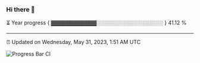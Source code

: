 ### Hi there 👋

⏳ Year progress { ▓▓▓▓▓▓▓▓▓▓▓▓░░░░░░░░░░░░░░░░░░ } 41.12 %

---

⏰ Updated on Wednesday, May 31, 2023, 1:51 AM UTC

![Progress Bar CI](https://github.com/arthurbuhl/arthurbuhl/workflows/Progress%20Bar%20CI/badge.svg)

